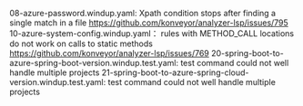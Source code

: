 08-azure-password.windup.yaml: Xpath condition stops after finding a single match in a file https://github.com/konveyor/analyzer-lsp/issues/795
10-azure-system-config.windup.yaml： rules with METHOD_CALL locations do not work on calls to static methods https://github.com/konveyor/analyzer-lsp/issues/769
20-spring-boot-to-azure-spring-boot-version.windup.test.yaml: test command could not well handle multiple projects
21-spring-boot-to-azure-spring-cloud-version.windup.test.yaml: test command could not well handle multiple projects
